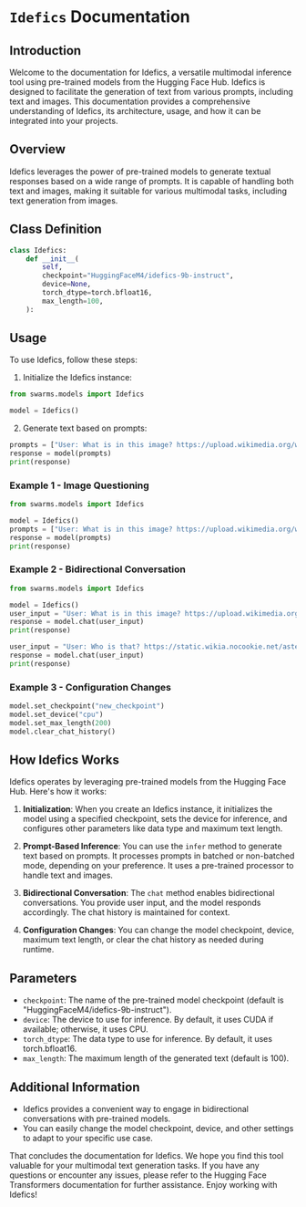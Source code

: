 # `Idefics` Documentation

## Introduction

Welcome to the documentation for Idefics, a versatile multimodal inference tool using pre-trained models from the Hugging Face Hub. Idefics is designed to facilitate the generation of text from various prompts, including text and images. This documentation provides a comprehensive understanding of Idefics, its architecture, usage, and how it can be integrated into your projects.

## Overview

Idefics leverages the power of pre-trained models to generate textual responses based on a wide range of prompts. It is capable of handling both text and images, making it suitable for various multimodal tasks, including text generation from images.

## Class Definition

```python
class Idefics:
    def __init__(
        self,
        checkpoint="HuggingFaceM4/idefics-9b-instruct",
        device=None,
        torch_dtype=torch.bfloat16,
        max_length=100,
    ):
```

## Usage

To use Idefics, follow these steps:

1. Initialize the Idefics instance:

```python
from swarms.models import Idefics

model = Idefics()
```

2. Generate text based on prompts:

```python
prompts = ["User: What is in this image? https://upload.wikimedia.org/wikipedia/commons/8/86/Id%C3%A9fix.JPG"]
response = model(prompts)
print(response)
```

### Example 1 - Image Questioning

```python
from swarms.models import Idefics

model = Idefics()
prompts = ["User: What is in this image? https://upload.wikimedia.org/wikipedia/commons/8/86/Id%C3%A9fix.JPG"]
response = model(prompts)
print(response)
```

### Example 2 - Bidirectional Conversation

```python
from swarms.models import Idefics

model = Idefics()
user_input = "User: What is in this image? https://upload.wikimedia.org/wikipedia/commons/8/86/Id%C3%A9fix.JPG"
response = model.chat(user_input)
print(response)

user_input = "User: Who is that? https://static.wikia.nocookie.net/asterix/images/2/25/R22b.gif/revision/latest?cb=20110815073052"
response = model.chat(user_input)
print(response)
```

### Example 3 - Configuration Changes

```python
model.set_checkpoint("new_checkpoint")
model.set_device("cpu")
model.set_max_length(200)
model.clear_chat_history()
```

## How Idefics Works

Idefics operates by leveraging pre-trained models from the Hugging Face Hub. Here's how it works:

1. **Initialization**: When you create an Idefics instance, it initializes the model using a specified checkpoint, sets the device for inference, and configures other parameters like data type and maximum text length.

2. **Prompt-Based Inference**: You can use the `infer` method to generate text based on prompts. It processes prompts in batched or non-batched mode, depending on your preference. It uses a pre-trained processor to handle text and images.

3. **Bidirectional Conversation**: The `chat` method enables bidirectional conversations. You provide user input, and the model responds accordingly. The chat history is maintained for context.

4. **Configuration Changes**: You can change the model checkpoint, device, maximum text length, or clear the chat history as needed during runtime.

## Parameters

- `checkpoint`: The name of the pre-trained model checkpoint (default is "HuggingFaceM4/idefics-9b-instruct").
- `device`: The device to use for inference. By default, it uses CUDA if available; otherwise, it uses CPU.
- `torch_dtype`: The data type to use for inference. By default, it uses torch.bfloat16.
- `max_length`: The maximum length of the generated text (default is 100).

## Additional Information

- Idefics provides a convenient way to engage in bidirectional conversations with pre-trained models.
- You can easily change the model checkpoint, device, and other settings to adapt to your specific use case.

That concludes the documentation for Idefics. We hope you find this tool valuable for your multimodal text generation tasks. If you have any questions or encounter any issues, please refer to the Hugging Face Transformers documentation for further assistance. Enjoy working with Idefics!